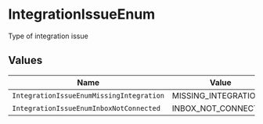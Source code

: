 # IntegrationIssueEnum

Type of integration issue


## Values

| Name                                     | Value                                    |
| ---------------------------------------- | ---------------------------------------- |
| `IntegrationIssueEnumMissingIntegration` | MISSING_INTEGRATION                      |
| `IntegrationIssueEnumInboxNotConnected`  | INBOX_NOT_CONNECTED                      |